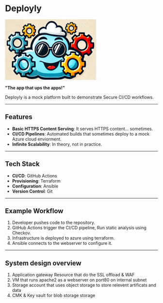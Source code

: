 # Deployly

<img src="./assets/logo.png" alt="Deployly" width="300" height="200">

**"The app that ups the apps!"**

Deployly is a mock platform built to demonstrate Secure CI/CD workflows.

---

## Features

- **Basic HTTPS Content Serving**: It serves HTTPS content... sometimes.
- **CI/CD Pipelines**: Automated builds that sometimes deploy to a mock Azure cloud enviorment.
- **Infinite Scalability**: In theory, not in practice.

---

## Tech Stack

- **CI/CD**: GitHub Actions
- **Provisioning**: Terraform
- **Configuration**: Ansible
- **Version Control**: Git

---

## Example Workflow

1. Developer pushes code to the repository.
2. GitHub Actions trigger the CI/CD pipeline, Run static analysis using Checkov.
3. Infrastructure is deployed to azure using terraform.
4. Ansible connects to the webserver to configure it.

---

## System design overview

1. Application gateway Resource that do the SSL offload & WAF
2. VM that runs apache2 as a webserver on port80 on internal subnet
3. Storage account that uses object storage to store relevent artificats and data
4. CMK & Key vault for blob storage storage


